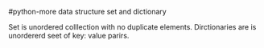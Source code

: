 #python-more data structure set and dictionary

Set is unordered colllection with no duplicate elements.
Dirctionaries are is unordererd seet of key: value parirs.